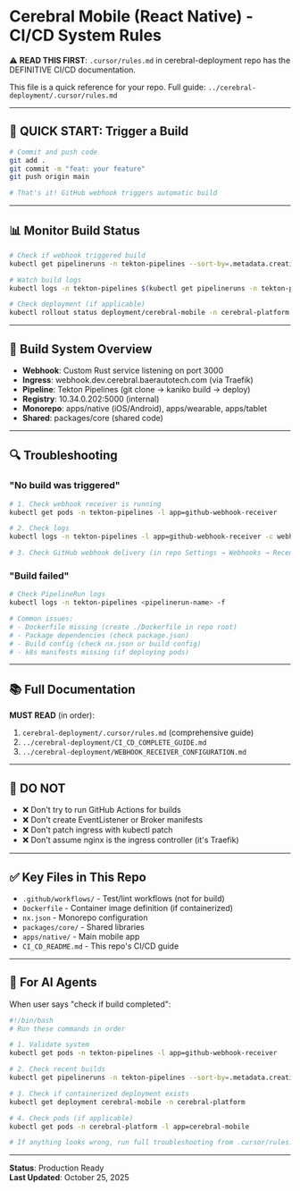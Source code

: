 # Cerebral Mobile (React Native) - CI/CD System Rules

⚠️ **READ THIS FIRST**: `.cursor/rules.md` in cerebral-deployment repo has the DEFINITIVE CI/CD documentation.

This file is a quick reference for your repo. Full guide: `../cerebral-deployment/.cursor/rules.md`

---

## 🚀 QUICK START: Trigger a Build

```bash
# Commit and push code
git add .
git commit -m "feat: your feature"
git push origin main

# That's it! GitHub webhook triggers automatic build
```

---

## 📊 Monitor Build Status

```bash
# Check if webhook triggered build
kubectl get pipelineruns -n tekton-pipelines --sort-by=.metadata.creationTimestamp | tail -3

# Watch build logs
kubectl logs -n tekton-pipelines $(kubectl get pipelineruns -n tekton-pipelines -o jsonpath='{.items[-1].metadata.name}') -f

# Check deployment (if applicable)
kubectl rollout status deployment/cerebral-mobile -n cerebral-platform
```

---

## 🎯 Build System Overview

- **Webhook**: Custom Rust service listening on port 3000
- **Ingress**: webhook.dev.cerebral.baerautotech.com (via Traefik)
- **Pipeline**: Tekton Pipelines (git clone → kaniko build → deploy)
- **Registry**: 10.34.0.202:5000 (internal)
- **Monorepo**: apps/native (iOS/Android), apps/wearable, apps/tablet
- **Shared**: packages/core (shared code)

---

## 🔍 Troubleshooting

### "No build was triggered"
```bash
# 1. Check webhook receiver is running
kubectl get pods -n tekton-pipelines -l app=github-webhook-receiver

# 2. Check logs
kubectl logs -n tekton-pipelines -l app=github-webhook-receiver -c webhook-receiver --tail=20

# 3. Check GitHub webhook delivery (in repo Settings → Webhooks → Recent Deliveries)
```

### "Build failed"
```bash
# Check PipelineRun logs
kubectl logs -n tekton-pipelines <pipelinerun-name> -f

# Common issues:
# - Dockerfile missing (create ./Dockerfile in repo root)
# - Package dependencies (check package.json)
# - Build config (check nx.json or build config)
# - k8s manifests missing (if deploying pods)
```

---

## 📚 Full Documentation

**MUST READ** (in order):
1. `cerebral-deployment/.cursor/rules.md` (comprehensive guide)
2. `../cerebral-deployment/CI_CD_COMPLETE_GUIDE.md`
3. `../cerebral-deployment/WEBHOOK_RECEIVER_CONFIGURATION.md`

---

## 🚫 DO NOT

- ❌ Don't try to run GitHub Actions for builds
- ❌ Don't create EventListener or Broker manifests
- ❌ Don't patch ingress with kubectl patch
- ❌ Don't assume nginx is the ingress controller (it's Traefik)

---

## ✅ Key Files in This Repo

- `.github/workflows/` - Test/lint workflows (not for build)
- `Dockerfile` - Container image definition (if containerized)
- `nx.json` - Monorepo configuration
- `packages/core/` - Shared libraries
- `apps/native/` - Main mobile app
- `CI_CD_README.md` - This repo's CI/CD guide

---

## 🎯 For AI Agents

When user says "check if build completed":

```bash
#!/bin/bash
# Run these commands in order

# 1. Validate system
kubectl get pods -n tekton-pipelines -l app=github-webhook-receiver

# 2. Check recent builds
kubectl get pipelineruns -n tekton-pipelines --sort-by=.metadata.creationTimestamp | tail -1

# 3. Check if containerized deployment exists
kubectl get deployment cerebral-mobile -n cerebral-platform

# 4. Check pods (if applicable)
kubectl get pods -n cerebral-platform -l app=cerebral-mobile

# If anything looks wrong, run full troubleshooting from .cursor/rules.md
```

---

**Status**: Production Ready  
**Last Updated**: October 25, 2025
